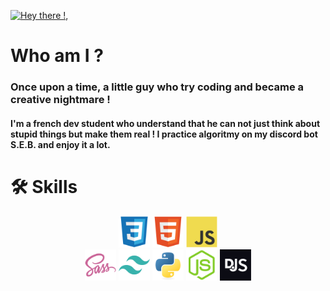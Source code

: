 [![Hey there !, ](https://pimp-my-readme-next.vercel.app/api/wavy-banner?subtitle=You%20found%20me%20%21&title=Aldric%20Vendas)](https://pimp-my-readme-next.vercel.app)

# Who am I ?
### Once upon a time, a little guy who try coding and became a creative nightmare !
#### I'm a french dev student who understand that he can not just think about stupid things but make them real ! I practice algoritmy on my discord bot S.E.B. and enjoy it a lot.

# 🛠 Skills
<p align="center">
    <img src="assets/css.svg" width="50" />
    <img src="assets/html.svg" width="50" />
    <img src="assets/javascript.svg" width="50" />
    <br />
    <img src="assets/sass.svg" width="50" />
    <img src="assets/tailwind.svg" width="50" />
    <img src="assets/python.svg" width="50" />
    <img src="assets/nodejs.svg" width="50" />
    <img src="assets/discordjs.svg" width="50" />
</p>